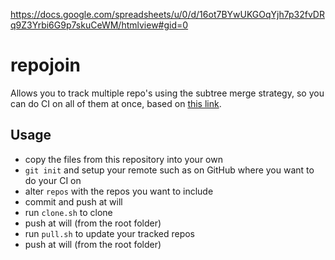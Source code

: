 https://docs.google.com/spreadsheets/u/0/d/16ot7BYwUKGOqYjh7p32fvDRq9Z3Yrbi6G9p7skuCeWM/htmlview#gid=0

# repojoin



Allows you to track multiple repo's using the subtree merge strategy, so you can do CI on all of them at once, based on
[this link](https://mirrors.edge.kernel.org/pub/software/scm/git/docs/howto/using-merge-subtree.html).

## Usage

- copy the files from this repository into your own
- `git init` and setup your remote such as on GitHub where you want to do your CI on
- alter `repos` with the repos you want to include
- commit and push at will
- run `clone.sh` to clone
- push at will (from the root folder)
- run `pull.sh` to update your tracked repos
- push at will (from the root folder)
